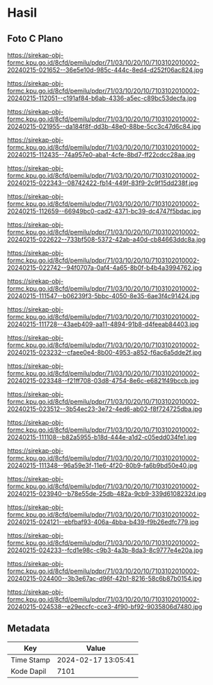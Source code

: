 # Hasil

## Foto C Plano

https://sirekap-obj-formc.kpu.go.id/8cfd/pemilu/pdpr/71/03/10/20/10/7103102010002-20240215-021652--36e5e10d-985c-444c-8ed4-d252f06ac824.jpg

https://sirekap-obj-formc.kpu.go.id/8cfd/pemilu/pdpr/71/03/10/20/10/7103102010002-20240215-112051--c191af84-b6ab-4336-a5ec-c89bc53decfa.jpg

https://sirekap-obj-formc.kpu.go.id/8cfd/pemilu/pdpr/71/03/10/20/10/7103102010002-20240215-021955--da184f8f-dd3b-48e0-88be-5cc3c47d6c84.jpg

https://sirekap-obj-formc.kpu.go.id/8cfd/pemilu/pdpr/71/03/10/20/10/7103102010002-20240215-112435--74a957e0-aba1-4cfe-8bd7-ff22cdcc28aa.jpg

https://sirekap-obj-formc.kpu.go.id/8cfd/pemilu/pdpr/71/03/10/20/10/7103102010002-20240215-022343--08742422-fb14-449f-83f9-2c9f15dd238f.jpg

https://sirekap-obj-formc.kpu.go.id/8cfd/pemilu/pdpr/71/03/10/20/10/7103102010002-20240215-112659--66949bc0-cad2-4371-bc39-dc4747f5bdac.jpg

https://sirekap-obj-formc.kpu.go.id/8cfd/pemilu/pdpr/71/03/10/20/10/7103102010002-20240215-022622--733bf508-5372-42ab-a40d-cb84663ddc8a.jpg

https://sirekap-obj-formc.kpu.go.id/8cfd/pemilu/pdpr/71/03/10/20/10/7103102010002-20240215-022742--94f0707a-0af4-4a65-8b0f-b4b4a3994762.jpg

https://sirekap-obj-formc.kpu.go.id/8cfd/pemilu/pdpr/71/03/10/20/10/7103102010002-20240215-111547--b06239f3-5bbc-4050-8e35-6ae3f4c91424.jpg

https://sirekap-obj-formc.kpu.go.id/8cfd/pemilu/pdpr/71/03/10/20/10/7103102010002-20240215-111728--43aeb409-aa11-4894-91b8-d4feeab84403.jpg

https://sirekap-obj-formc.kpu.go.id/8cfd/pemilu/pdpr/71/03/10/20/10/7103102010002-20240215-023232--cfaee0e4-8b00-4953-a852-f6ac6a5dde2f.jpg

https://sirekap-obj-formc.kpu.go.id/8cfd/pemilu/pdpr/71/03/10/20/10/7103102010002-20240215-023348--f21ff708-03d8-4754-8e6c-e6821f49bccb.jpg

https://sirekap-obj-formc.kpu.go.id/8cfd/pemilu/pdpr/71/03/10/20/10/7103102010002-20240215-023512--3b54ec23-3e72-4ed6-ab02-f8f724725dba.jpg

https://sirekap-obj-formc.kpu.go.id/8cfd/pemilu/pdpr/71/03/10/20/10/7103102010002-20240215-111108--b82a5955-b18d-444e-a1d2-c05edd034fe1.jpg

https://sirekap-obj-formc.kpu.go.id/8cfd/pemilu/pdpr/71/03/10/20/10/7103102010002-20240215-111348--96a59e3f-11e6-4f20-80b9-fa6b9bd50e40.jpg

https://sirekap-obj-formc.kpu.go.id/8cfd/pemilu/pdpr/71/03/10/20/10/7103102010002-20240215-023940--b78e55de-25db-482a-9cb9-339d6108232d.jpg

https://sirekap-obj-formc.kpu.go.id/8cfd/pemilu/pdpr/71/03/10/20/10/7103102010002-20240215-024121--ebfbaf93-406a-4bba-b439-f9b26edfc779.jpg

https://sirekap-obj-formc.kpu.go.id/8cfd/pemilu/pdpr/71/03/10/20/10/7103102010002-20240215-024233--fcd1e98c-c9b3-4a3b-8da3-8c9777e4e20a.jpg

https://sirekap-obj-formc.kpu.go.id/8cfd/pemilu/pdpr/71/03/10/20/10/7103102010002-20240215-024400--3b3e67ac-d96f-42b1-8216-58c6b87b0154.jpg

https://sirekap-obj-formc.kpu.go.id/8cfd/pemilu/pdpr/71/03/10/20/10/7103102010002-20240215-024538--e29eccfc-cce3-4f90-bf92-9035806d7480.jpg


## Metadata

| Key        | Value               |
| ---------- | ------------------- |
| Time Stamp | 2024-02-17 13:05:41 |
| Kode Dapil | 7101                |




